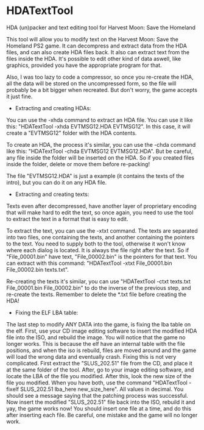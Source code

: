 # HDATextTool
HDA (un)packer and text editing tool for Harvest Moon: Save the Homeland

This tool will allow you to modify text on the Harvest Moon: Save the Homeland PS2 game. It can decompress and extract data from the HDA files, and can also create HDA files back. It also can extract text from the files inside the HDA. It's possible to edit other kind of data aswell, like graphics, provided you have the appropriate program for that.

Also, I was too lazy to code a compressor, so once you re-create the HDA, all the data will be stored on the uncompressed form, so the file will probably be a bit bigger when recreated. But don't worry, the game accepts it just fine.

- Extracting and creating HDAs:

You can use the -xhda command to extract an HDA file. You can use it like this: "HDATextTool -xhda EVTMSG12.HDA EVTMSG12". In this case, it will create a "EVTMSG12" folder with the HDA contents.

To create an HDA, the process it's similar, you can use the -chda command like this: "HDATextTool -chda EVTMSG12 EVTMSG12.HDA". But be careful, any file inside the folder will be inserted on the HDA. So if you created files inside the folder, delete or move them before re-packing!

The file "EVTMSG12.HDA" is just a example (it contains the texts of the intro), but you can do it on any HDA file.

- Extracting and creating texts:

Texts even after decompressed, have another layer of proprietary encoding that will make hard to edit the text, so once again, you need to use the tool to extract the text in a format that is easy to edit.

To extract the text, you can use the -xtxt command. The texts are separated into two files, one containing the texts, and another containing the pointers to the text. You need to supply both to the tool, otherwise it won't know where each dialog is located. It is always the file right after the text. So if "File_00001.bin" have text, "File_00002.bin" is the pointers for that text. You can extract with this command: "HDATextTool -xtxt File_00001.bin File_00002.bin texts.txt".

Re-creating the texts it's similar, you can use "HDATextTool -ctxt texts.txt File_00001.bin File_00002.bin" to do the inverse of the previous step, and re-create the texts.
Remember to delete the *.txt file before creating the HDA!

- Fixing the ELF LBA table:

The last step to modify ANY DATA into the game, is fixing the lba table on the elf.
First, use your CD image editing software to insert the modified HDA file into the ISO, and rebuild the image. You will notice that the game no longer works. This is because the elf have an internal table with the file positions, and when the iso is rebuild, files are moved around and the game will load the wrong data and eventually crash.
Fixing this is not very complicated. First extract the "SLUS_202.51" file from the CD, and place it at the same folder of the tool. After, go to your image editing software, and locate the LBA of the file you modified. After this, look the new size of the file you modified. When you have both, use the command "HDATextTool -fixelf SLUS_202.51 lba_here new_size_here". All values in decimal. You should see a message saying that the patching process was successful. Now insert the modified "SLUS_202.51" file back into the ISO, rebuild it and yay, the game works now!
You should insert one file at a time, and do this after inserting each file. Be careful, one mistake and the game will no longer work.


